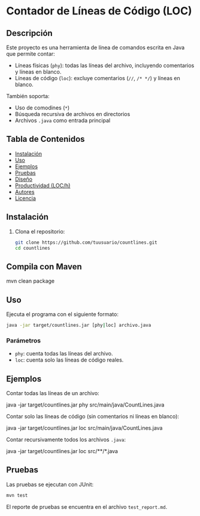 # Contador de Líneas de Código (LOC)

## Descripción

Este proyecto es una herramienta de línea de comandos escrita en Java que permite contar:
- Líneas físicas (`phy`): todas las líneas del archivo, incluyendo comentarios y líneas en blanco.
- Líneas de código (`loc`): excluye comentarios (`//`, `/* */`) y líneas en blanco.

También soporta:
- Uso de comodines (`*`)
- Búsqueda recursiva de archivos en directorios
- Archivos `.java` como entrada principal

## Tabla de Contenidos

- [Instalación](#instalación)
- [Uso](#uso)
- [Ejemplos](#ejemplos)
- [Pruebas](#pruebas)
- [Diseño](#diseño)
- [Productividad (LOC/h)](#productividad-loch)
- [Autores](#autores)
- [Licencia](#licencia)

## Instalación

1. Clona el repositorio:
   ```bash
   git clone https://github.com/tuusuario/countlines.git
   cd countlines
   ```


## Compila con Maven

mvn clean package

## Uso

Ejecuta el programa con el siguiente formato:
   ```bash
java -jar target/countlines.jar [phy|loc] archivo.java
```
### Parámetros

- `phy`: cuenta todas las líneas del archivo.
- `loc`: cuenta solo las líneas de código reales.

## Ejemplos

Contar todas las líneas de un archivo:

java -jar target/countlines.jar phy src/main/java/CountLines.java

Contar solo las líneas de código (sin comentarios ni líneas en blanco):

java -jar target/countlines.jar loc src/main/java/CountLines.java

Contar recursivamente todos los archivos `.java`:

java -jar target/countlines.jar loc src/**/*.java

## Pruebas

Las pruebas se ejecutan con JUnit:

   ```bash
mvn test
```
El reporte de pruebas se encuentra en el archivo `test_report.md`.

